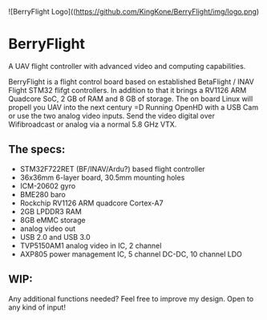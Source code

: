 ![BerryFlight Logo]((https://github.com/KingKone/BerryFlight/img/logo.png)


# BerryFlight
A UAV flight controller with advanced video and computing capabilities.

BerryFlight is a flight control board based on established BetaFlight / INAV Flight STM32 flifgt controllers. 
In addition to that it brings a RV1126 ARM Quadcore SoC, 2 GB of RAM and 8 GB of storage.
The on board Linux will propell you UAV into the next century =D
Running OpenHD with a USB Cam or use the two analog video inputs. 
Send the video digital over Wifibroadcast or analog via a normal 5.8 GHz VTX.

## The specs:
- STM32F722RET (BF/INAV/Ardu?) based flight controller
- 36x36mm 6-layer board, 30.5mm mounting holes
- ICM-20602 gyro
- BME280 baro
- Rockchip RV1126 ARM quadcore Cortex-A7 
- 2GB LPDDR3 RAM
- 8GB eMMC storage
- analog video out
- USB 2.0 and USB 3.0
- TVP5150AM1 analog video in IC, 2 channel
- AXP805 power management IC, 5 channel DC-DC, 10 channel LDO


## WIP:
Any additional functions needed?
Feel free to improve my design.
Open to any kind of input!

